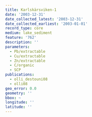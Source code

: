 ```yaml
---
title: Karlskärsviken-1
date: '2003-12-31'
date_collected_latest: '2003-12-31'
date_collected_earliest: '2003-01-01'
record_type: core
medium: lake_sediment
feature: '762'
description: ''
parameters:
  - Pb/extractable
  - Cu/extractable
  - Zn/extractable
  - C/organic
  - SCP
publications:
  - olli_destouni08
  - olli08
geo_error: 0.0
geometry: ''
bbox: ~
longitude: ''
latitude: ''
---
```

